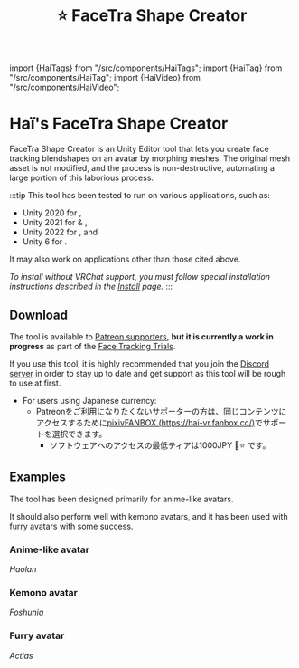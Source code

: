 ﻿---
title: ⭐ FaceTra Shape Creator
---
import {HaiTags} from "/src/components/HaiTags";
import {HaiTag} from "/src/components/HaiTag";
import {HaiVideo} from "/src/components/HaiVideo";

# Haï's FaceTra Shape Creator

<HaiTags>
<HaiTag isUniversal={true} />
</HaiTags>

FaceTra Shape Creator is an Unity Editor tool that lets you create face tracking blendshapes on an avatar by morphing meshes. The original mesh asset is not modified, and the process is non-destructive, automating a large portion of this laborious process.

<HaiVideo src="./img/2023-10-26_17-41-25_ShareX.mp4"></HaiVideo>

:::tip
This tool has been tested to run on various applications, such as:
- Unity 2020 for <HaiTag compatibleWithVNyan={true} short={true} />,
- Unity 2021 for <HaiTag compatibleWithWarudo={true} short={true} /> & <HaiTag requiresChilloutVR={true} short={true} />,
- Unity 2022 for <HaiTag requiresVRChat={true} short={true} />, and
- Unity 6 for <HaiTag requiresBasis={true} short={true} />.

It may also work on applications other than those cited above.

*To install without VRChat support, you must follow special installation instructions described in the [Install](./facetra-shape-creator/install) page.*
:::

## Download

The tool is available to [Patreon supporters](https://www.patreon.com/vr_hai), **but it is currently a work in progress** as part of the [Face Tracking Trials](https://www.notion.so/f4032b4827e146fe9d2d3776e5da0f3b?pvs=21).

If you use this tool, it is highly recommended that you join the [Discord server](https://discord.com/invite/58fWAUTYF8) in order to stay up to date and get support as this tool will be rough to use at first.

- For users using Japanese currency:
    - Patreonをご利用になりたくないサポーターの方は、同じコンテンツにアクセスするために[pixivFANBOX (https://hai-vr.fanbox.cc/)](https://hai-vr.fanbox.cc/)でサポートを選択できます。
        - ソフトウェアへのアクセスの最低ティアは1000JPY 🌙⭐ です。

## Examples

The tool has been designed primarily for anime-like avatars.

It should also perform well with kemono avatars, and it has been used with furry avatars with some success.

### Anime-like avatar

<HaiVideo src="./img/haolan-facetra-test-f.mp4"></HaiVideo>
*Haolan*

### Kemono avatar

<HaiVideo src="./img/foshunia-facetra-f-an.mp4"></HaiVideo>
*Foshunia*

### Furry avatar

<HaiVideo src="./img/actias-demo-f-an.mp4"></HaiVideo>
*Actias*